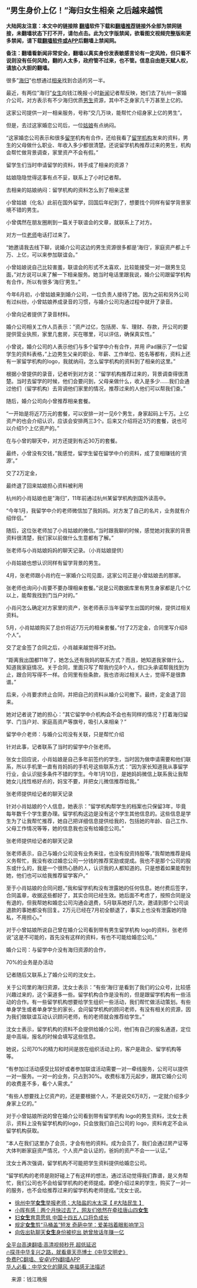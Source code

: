  <!-- 面包屑导航 --> <h2>“男生身价上亿！”海归女生相亲 之后越来越慌</h2> <p class="notice"><b>大陆网友注意：本文中的链接除 <a href="https://github.com/bannedbook/fanqiang" >翻墙</a>软件下载和<a href="https://github.com/killgcd/justmysocks/blob/master/README.md">翻墙推荐</a>链接外全部为禁网链接，未翻墙状态下打不开，请勿点击。此为文字版禁闻，欲看图文视频完整版和更多禁闻，请下载<a href="https://github.com/bannedbook/fanqiang">翻墙软件或APP</a>后翻墙上禁闻网。</p><p>备注：翻墙看新闻非常安全，翻墙以真实身份发表敏感言论有一定风险，但只看不说则没有任何风险，翻的人太多，政府管不过来，也不管。信息自由是天赋人权，请放心大胆的翻墙。</b></p>  <div class="entry"> <p id="conimg">很多&#8221;<a href="https://www.bannedbook.org/bnews/tag/%E6%B5%B7%E5%BD%92/" class="st_tag internal_tag" rel="tag" title="标签 海归 下的日志">海归</a>&#8221;也想通过<a href="https://www.bannedbook.org/bnews/tag/%E7%9B%B8%E4%BA%B2/" class="st_tag internal_tag" rel="tag" title="标签 相亲 下的日志">相亲</a>找到合适的另一半。</p> <p>最近，有两位&#8221;海归&#8221;<a href="https://www.bannedbook.org/bnews/tag/%e5%a5%b3%e7%94%9f/" class="st_tag internal_tag" rel="tag" title="标签 女生 下的日志">女生</a>向钱江晚报·小时<span class='wp_keywordlink_affiliate'><a href="https://www.bannedbook.org/" title="新闻">新闻</a></span>记者帮反映，她们去了杭州一家婚介公司，对方表示有不少海归优质<a href="https://www.bannedbook.org/bnews/tag/%E7%94%B7%E7%94%9F/" class="st_tag internal_tag" rel="tag" title="标签 男生 下的日志">男生</a>资源，其中不乏身家几千万甚至上亿的。</p> <p>这家公司提供一对一相亲服务，号称&#8221;交几万块，能帮忙介绍身家上亿的男生&#8221;。</p> <p>但是，去过这家婚恋公司后，一位<a href="https://www.bannedbook.org/bnews/tag/%e5%a7%91%e5%a8%98/" class="st_tag internal_tag" rel="tag" title="标签 姑娘 下的日志">姑娘</a>有点纳闷。</p> <p>&#8220;这家婚恋公司表示和很多<a href="https://www.bannedbook.org/bnews/tag/%E7%95%99%E5%AD%A6/" class="st_tag internal_tag" rel="tag" title="标签 留学 下的日志">留学</a>机构有合作，还给我看了<a href="https://www.bannedbook.org/bnews/tag/%e7%95%99%e5%ad%a6%e6%9c%ba%e6%9e%84/" class="st_tag internal_tag" rel="tag" title="标签 留学机构 下的日志">留学机构</a>发来的资料，男生的父母做什么职业、年收入多少都很清楚。还说留学机构推荐过来的男生，机构会帮忙做背景调查，家里资产不会有假。&#8221;</p> <p>留学生们当时申请留学的资料，转手成了相亲的资源？</p> <p>姑娘隐隐觉得这事有点不妥，联系上了小时记者帮。</p> <p>去相亲的姑娘纳闷：留学机构的资料怎么到了相亲这里</p> <p>小曾姑娘（化名）此前在国外留学，回国后年纪到了，想要找个同样有留学背景家境不错的男生。</p> <p>小曾偶然在朋友圈刷到一篇关于联谊会的文章，就联系上了对方。</p> <p>对方一位<a href="https://www.bannedbook.org/bnews/tag/%e8%80%81%e5%b8%88/" class="st_tag internal_tag" rel="tag" title="标签 老师 下的日志">老师</a>电话打过来了。</p> <p>&#8220;她邀请我去线下聊，说婚介公司这边的男生资源很多都是‘海归’，家庭资产都上千万、上亿，可以来参加联谊会。&#8221;</p> <p>小曾姑娘说自己比较害羞，联谊会的形式不太喜欢，比较能接受一对一跟男生见面，&#8221;对方说可以来了解一下相亲服务。她当时电话里跟我说，婚介公司跟留学机构有合作，所以有很多‘海归’男生。&#8221;</p> <p>今年6月初，小曾姑娘来到婚介公司，一位负责人接待了她。因为之前和另外公司有过纠纷，小曾姑娘养成录音的习惯，与婚介公司沟通过程中就开了录音。</p> <p>小曾向记者提供了录音材料。</p>  <p>婚介公司相关工作人员表示：&#8221;资产过亿，包括房、车、理财、存款，开公司的要提供营业执照，家里几套房，买在哪里，可以评估，确保真实性。&#8221;</p> <p>小曾说，婚介公司的人表示他们与多个留学中介有合作，并用 iPad展示了一位留学生的资料表格，&#8221;上边男生父亲的职业、年薪、工作单位、姓名等都有，资料上还有一家留学机构的logo，我就纳闷，怎么留学机构的资料到了相亲的这里。&#8221;</p> <p>根据小曾提供的录音，记者听到对方说：&#8221;留学机构推荐过来的，背景调查得很清楚。当时去留学的时候，他们会要问到，父母亲做什么，收入是多少……我们会通过他们（留学机构）去背调他们家里的情况，推荐过来的人他们可以帮我们查。&#8221;</p> <p>随后，婚介公司向小曾推荐相亲套餐。</p> <p>&#8220;一开始是将近7万元的套餐，可以安排一对一见6个男生，身家起码上千万。上亿资产的也会介绍认识，应该会安排两三3个。后来又介绍将近3万的套餐，说也可以介绍1个上亿资产的。&#8221;</p> <p>在与小曾的聊天中，对方还提到有近30万的套餐。</p> <p>最终，小曾没有交钱，&#8221;我感觉，留学生留在留学中介的资料，成了变相赚钱的‘资源’。&#8221;</p> <p>交了2万定金，</p> <p>最终退了回来姑娘担心资料被利用</p> <p>杭州的小肖姑娘也是&#8221;海归&#8221;，11年前通过杭州某留学机构到国外读高中。</p> <p>&#8220;今年1月，我留学中介的老师微信加了我妈妈。对方发了自己的名片，业务就有介绍伴侣。&#8221;</p> <p>随后，这位张老师加了小肖姑娘的微信。&#8221;当时跟我聊的时候，感觉她对我家的背景资料很清楚，我们家以前做什么生意都有了解。&#8221;</p> <p>张老师与小肖姑娘妈妈的聊天记录。（小肖姑娘提供）</p> <p>小肖姑娘也想认识同样有留学背景的男生。</p> <p>4月，张老师跟小肖约在一家婚介公司见面，这家公司正是小曾姑娘去的那家。</p>  <p>张老师也询问小肖要不要办理相亲套餐。&#8221;说是公司数据库里有男生身家都是几个亿以上，能帮我找到门当户对的。&#8221;</p> <p>小肖问怎么确定对方家里的资产，张老师表示当年留学生出国的时候，提供过相关资料。</p> <p>5月，小肖姑娘购买了总价将近7万元的相亲套餐。&#8221;付了2万定金，合同里写介绍8个人&#8221;。</p> <p>交了定金签了合同之后，小肖越来越觉得不对劲。</p> <p>&#8220;距离我出国都11年了，她怎么还有我妈的联系方式？而且，她知道我家做什么，知道我家庭情况。关于合同，里面只写了帮我约见8个人，但口头承诺帮我找到为止，跟合同写得不一样。合同里有些条款，我也咨询过相关人士，觉得不是很靠谱。&#8221;</p> <p>后来，小肖要求终止合同，并把自己的资料从婚介公司撤下。最终，定金退了回来。</p> <p>她对记者说了她的担心：&#8221;其它留学中介机构会不会也有同样的情况？打着海归留学、门当户对、家庭高资产等旗号，吸引人来相亲？&#8221;</p> <p>留学中介老师：与婚介公司没有关联，只是帮忙介绍</p> <p>针对此事，记者联系了当时的留学中介张老师。</p> <p>张女士回应说，小肖姑娘是自己多年前签约的学生，当时因为做申请需要和他们联系，所以手机里一直有肖妈妈的手机号这些联系方式：&#8221;因为家长知道我从事留学行业，会认识挺多条件不错的学生。今年1月10日，是她妈妈微信上联系我让我帮她女儿找性格好点的，妈宝不要，并把女儿微信推荐给我。&#8221;</p> <p>张老师提供给记者的聊天记录</p> <p>针对小肖姑娘的个人信息，她表示：&#8221;留学机构帮学生的档案也只保留3年，毕竟每年数千个学生要办理。留学机构这边是没有这个学生其他信息的。这些信息是学生为了让我帮忙推荐，她自己把详细信息提供给我的，包括她的年龄、自己工作、父母工作情况等等，她的信息我也没有给婚恋公司。&#8221;</p> <p>张老师提供给记者的聊天记录</p> <p>张老师表示，自己与婚介公司没有业务来往，也没有投资持股等，&#8221;我帮她推荐是纯义务帮忙，我没有收过婚恋公司一分钱的推荐奖励或提成。我也不是那个公司的股东或什么的，我是一个很热心肠的人，认识我的人都知道的。只是想着如果能帮到她，他们也可以给我推荐留学客户。&#8221;</p> <p>至于小肖姑娘的合同问题，&#8221;我和留学机构没有泄露她的任何信息。她付费后签字，合同盖章，收据这些都好了，其实合同已经生效。她后面不考虑了，按照合同是没有退的，但我帮她和婚恋公司沟通会退费，5月联系她好几次，邀请到那个公司谈退款的事她都没有回复。2万元已经在7月初全额退了，事实上也没有泄露她的隐私，不用担心。&#8221;</p>  <p>对于小曾姑娘所说自己曾在婚介公司看到带有男生留学机构 logo的资料，张老师说&#8221;这是不可能的，首先没有这样的资料，有也不可能给婚恋公司。&#8221;</p> <p>婚介公司：与留学中介没有海归资源的合作，</p> <p>70%的业务是办活动</p> <p>记者随后又联系上了婚介公司的沈女士。</p> <p>关于公司里的海归资源，沈女士表示：&#8221;有些‘海归’是看到了我们的公众号，比较感兴趣过来的，这个渠道多一些。留学机构合作是没有的，但是跟留学机构有一些活动的合作。有一些留学机构想要给学生组织一些活动，我们帮忙做活动策划。有些单身学生或者单身学生的家长，会问留学机构的顾问老师，有没有相关的资源，因为我们做联谊互动认识顾问老师，有的老师就会推荐给学生。&#8221;</p> <p>沈女士表示，留学机构的资料不会提供给婚介公司，他们有自己的报名通道，定位是中高端，报名的时候会填写这些信息。</p> <p>她说，公司70%的精力和时间是放在组织活动上的，客户是政企、留学机构等等。</p> <p>&#8220;有参加过活动感受比较好或者参加联谊活动需要一对一牵线服务，公司可以提供一对一服务。一对一的业务，只占到30%。收费标准万元起步，跟其它婚介公司的收费差不多，看个人需求。&#8221;</p> <p>&#8220;有些人想要找上亿资产的，还是要根据个人，不是说交6万8万，一定就介绍多少身家上亿的。&#8221;</p> <p>对于小曾姑娘所说的曾在婚介公司看到带有留学机构 logo的男生资料，沈女士表示，资料上没有留学机构的logo，只会放我们自己公司的 logo，资料肯定不会从留学机构获取。</p> <p>&#8220;本人在我们这里办了会员，才会有他的资料。成为会员了，我们会通过房产证等大体判断家庭资产情况，个人资产会认证的，爸妈的资产不会一一认证。&#8221;</p> <p>沈女士再次强调，留学机构不可能把学生资料提供给婚恋公司。</p> <p>&#8220;留学机构的老师是刚好碰上了有这样的想法，通过活动觉得我们靠谱，是义务帮忙，我们公司也不会给留学机构的老师提成。即便介绍过来的学生，购买了一对一的服务，也不会给推荐过来的留学机构老师提成。&#8221;沈女士说。</p> <div id="taboola-mid-1"></div>  <ul class='op-related-articles' title='相关阅读'> <li><a href='https://www.bannedbook.org/bnews/bannedvideo/20220809/1768972.html' target='_blank'>徐州中学<b>女生</b>举报老师；大陆盐的水太深【 #大陆民生 】</a></li> <li><a href='https://www.bannedbook.org/bnews/baitai/20220806/1768025.html' target='_blank'>小晖有感｜两个月快过去了，网友们依然在牵挂唐山四<b>女生</b></a></li> <li><a href='https://www.bannedbook.org/bnews/cbnews/20220802/1765980.html' target='_blank'>妇<b>女生</b>育意愿低 中国十四五人口将负成长</a></li> <li><a href='https://www.bannedbook.org/bnews/cbnews/20220729/1764694.html' target='_blank'>规定<b>女生</b>剪“马桶盖”短发 奇葩中学：爱美挡着眼影响学习</a></li> <li><a href='https://www.bannedbook.org/bnews/yule/20220727/1763530.html' target='_blank'>向佐出轨聊天<b>女生</b>身份被挖出 她曾放话年赚一亿</a></li> </ul> <p class="texttj"> <a href="https://github.com/bannedbook/fanqiang/wiki/V2ray%E6%9C%BA%E5%9C%BA" target="_blank">全平台高速翻墙:高清视频秒开,超低延迟</a><br/> <a href="https://www.bannedbook.org/bnews/comments/20220808/1768773.html" target="_blank">🔥探寻中华复兴之路，就看章天亮博士《中华文明史》</a><br/> <a href="https://github.com/bannedbook/fanqiang/wiki/%E7%A6%81%E9%97%BB%E7%BD%91%E5%AE%89%E5%8D%93%E7%BF%BB%E5%A2%99%E6%96%B0%E9%97%BBAPP" target="_blank">免费PC翻墙、安卓VPN翻墙APP</a><br/> <a href="https://www.bannedbook.org/bnews/comments/20220220/1694796.html" target="_blank">华人必看：中华文化的飓风 幸福感无法描述</a> </p><p class="src-info">　来源：钱江晚报 </p> <a name='sharetosocial'></a>  <div style="margin-bottom:5px;padding-bottom:5px;clear:both"> <div id="archive-pix-1" class="banner-ads"> <!-- AuctionX Display platform tag START --> <div id="27602x728x90x621x_ADSLOT1" clicktrack="%%CLICK_URL_ESC%%"></div>  <!-- AuctionX Display platform tag END --> </div> <div id="archive-pix-2" class="banner-ads"> <!-- AuctionX Display platform tag START --> <div id="27556x300x250x621x_ADSLOT1" clicktrack="%%CLICK_URL_ESC%%" style="margin:0 auto;text-align:center"></div>  <!-- AuctionX Display platform tag END --> </div> </div>  <div id="archive-pix-1" class="banner-ads"> <!-- AuctionX Display platform tag START --> <div id="27603x728x90x621x_ADSLOT1" clicktrack="%%CLICK_URL_ESC%%"></div>  <!-- AuctionX Display platform tag END --> </div> </div><!--END ENTRY--> 